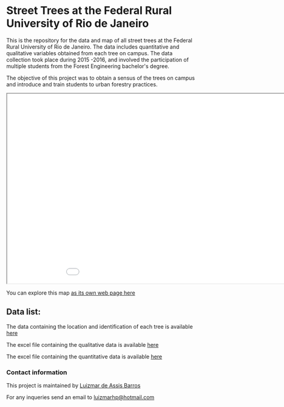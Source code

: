 # Street Trees at the Federal Rural University of Rio de Janeiro

This is the repository for the data and map of all street trees at the Federal Rural University of Rio de Janeiro. The data includes quantitative and qualitative variables obtained from each tree on campus. The data collection took place during 2015 -2016, and involved the participation of multiple students from the Forest Engineering bachelor's degree. 

The objective of this project was to obtain a sensus of the trees on campus and introduce and train students to urban forestry practices.

<iframe src="arvores_rural.html" height="500" width="1000"></iframe>

You can explore this map [as its own web page here](arvores_rural.html)

## Data list:

The data containing the location and identification of each tree is available [here](Invent_12_12_16_corrigido.shp)

The excel file containing the qualitative data is available [here](Qualitativo_Invent_atualizado_01_03_17.xlsx)

The excel file containing the quantitative data is available [here](Quantitativo_10_03_2017_I.xlsx)


### Contact information
This project is maintained by [Luizmar de Assis Barros](https://github.com/Luizmardeab)

For any inqueries send an email to luizmarhp@hotmail.com
